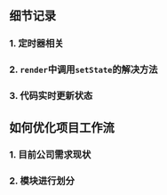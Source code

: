 ## 细节记录
### 1. 定时器相关
### 2. `render`中调用`setState`的解决方法
### 3. 代码实时更新状态

## 如何优化项目工作流
### 1. 目前公司需求现状
### 2. 模块进行划分
